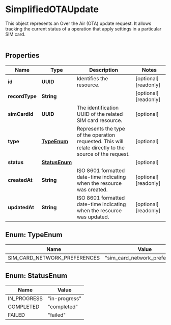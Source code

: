 

# SimplifiedOTAUpdate

This object represents an Over the Air (OTA) update request. It allows tracking the current status of a operation that apply settings in a particular SIM card. <br/><br/>

## Properties

Name | Type | Description | Notes
------------ | ------------- | ------------- | -------------
**id** | **UUID** | Identifies the resource. |  [optional] [readonly]
**recordType** | **String** |  |  [optional] [readonly]
**simCardId** | **UUID** | The identification UUID of the related SIM card resource. |  [optional]
**type** | [**TypeEnum**](#TypeEnum) | Represents the type of the operation requested. This will relate directly to the source of the request. |  [optional]
**status** | [**StatusEnum**](#StatusEnum) |  |  [optional]
**createdAt** | **String** | ISO 8601 formatted date-time indicating when the resource was created. |  [optional] [readonly]
**updatedAt** | **String** | ISO 8601 formatted date-time indicating when the resource was updated. |  [optional] [readonly]



## Enum: TypeEnum

Name | Value
---- | -----
SIM_CARD_NETWORK_PREFERENCES | &quot;sim_card_network_preferences&quot;



## Enum: StatusEnum

Name | Value
---- | -----
IN_PROGRESS | &quot;in-progress&quot;
COMPLETED | &quot;completed&quot;
FAILED | &quot;failed&quot;



